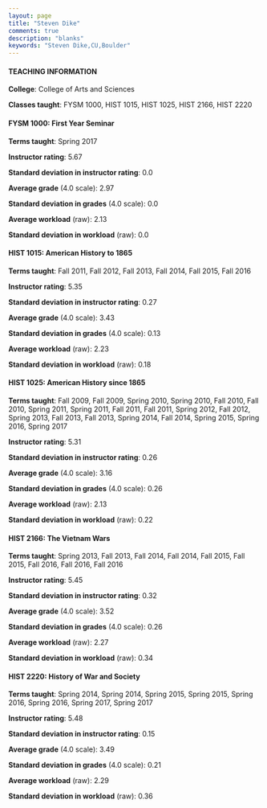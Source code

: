 ```yaml
---
layout: page
title: "Steven Dike" 
comments: true
description: "blanks"
keywords: "Steven Dike,CU,Boulder"
---
```

<head>
<script src="https://ajax.googleapis.com/ajax/libs/jquery/2.1.3/jquery.min.js"></script>
<script src="https://dl.dropboxusercontent.com/s/pc42nxpaw1ea4o9/highcharts.js?dl=0"></script>
<!-- <script src="../assets/js/highcharts.js"></script> -->
<style type="text/css">@font-face {
	font-family: "Bebas Neue";
	src: url(https://www.filehosting.org/file/details/544349/BebasNeue Regular.otf) format("opentype");
	}
	h1.Bebas { 
		font-family: "Bebas Neue", Verdana, Tahoma;
	}
</style>
</head>
	   
#### TEACHING INFORMATION

**College**: College of Arts and Sciences

**Classes taught**: FYSM 1000, HIST 1015, HIST 1025, HIST 2166, HIST 2220

#### FYSM 1000: First Year Seminar

**Terms taught**: Spring 2017

**Instructor rating**: 5.67

**Standard deviation in instructor rating**: 0.0

**Average grade** (4.0 scale): 2.97

**Standard deviation in grades** (4.0 scale): 0.0

**Average workload** (raw): 2.13

**Standard deviation in workload** (raw): 0.0

#### HIST 1015: American History to 1865

**Terms taught**: Fall 2011, Fall 2012, Fall 2013, Fall 2014, Fall 2015, Fall 2016

**Instructor rating**: 5.35

**Standard deviation in instructor rating**: 0.27

**Average grade** (4.0 scale): 3.43

**Standard deviation in grades** (4.0 scale): 0.13

**Average workload** (raw): 2.23

**Standard deviation in workload** (raw): 0.18

#### HIST 1025: American History since 1865

**Terms taught**: Fall 2009, Fall 2009, Spring 2010, Spring 2010, Fall 2010, Fall 2010, Spring 2011, Spring 2011, Fall 2011, Fall 2011, Spring 2012, Fall 2012, Spring 2013, Fall 2013, Fall 2013, Spring 2014, Fall 2014, Spring 2015, Spring 2016, Spring 2017

**Instructor rating**: 5.31

**Standard deviation in instructor rating**: 0.26

**Average grade** (4.0 scale): 3.16

**Standard deviation in grades** (4.0 scale): 0.26

**Average workload** (raw): 2.13

**Standard deviation in workload** (raw): 0.22

#### HIST 2166: The Vietnam Wars

**Terms taught**: Spring 2013, Fall 2013, Fall 2014, Fall 2014, Fall 2015, Fall 2015, Fall 2016, Fall 2016, Fall 2016

**Instructor rating**: 5.45

**Standard deviation in instructor rating**: 0.32

**Average grade** (4.0 scale): 3.52

**Standard deviation in grades** (4.0 scale): 0.26

**Average workload** (raw): 2.27

**Standard deviation in workload** (raw): 0.34

#### HIST 2220: History of War and Society

**Terms taught**: Spring 2014, Spring 2014, Spring 2015, Spring 2015, Spring 2016, Spring 2016, Spring 2017, Spring 2017

**Instructor rating**: 5.48

**Standard deviation in instructor rating**: 0.15

**Average grade** (4.0 scale): 3.49

**Standard deviation in grades** (4.0 scale): 0.21

**Average workload** (raw): 2.29

**Standard deviation in workload** (raw): 0.36


